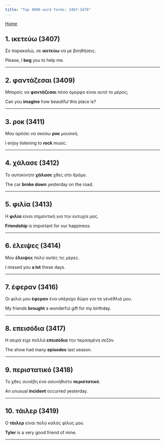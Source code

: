 ```yaml
---
title: "Top 4000 word forms: 2467-2476"
...
```


[Home](./) 

## 1. ικετεύω (3407)

Σε παρακαλώ, σε **ικετεύω** να με βοηθήσεις.

Please, I **beg** you to help me.

---

## 2. φαντάζεσαι (3409)

Μπορείς να **φαντάζεσαι** πόσο όμορφο είναι αυτό το μέρος;  

Can you **imagine** how beautiful this place is?

---

## 3. ροκ (3411)

Μου αρέσει να ακούω **ροκ** μουσική.

I enjoy listening to **rock** music.

---

## 4. χάλασε (3412)

Το αυτοκίνητο **χάλασε** χθες στο δρόμο.  

The car **broke down** yesterday on the road.

---

## 5. φιλία (3413)

Η **φιλία** είναι σημαντική για την ευτυχία μας.  

**Friendship** is important for our happiness.

---

## 6. έλειψες (3414)

Μου **έλειψες** πολύ αυτές τις μέρες.  

I missed you **a lot** these days.

---

## 7. έφεραν (3416)

Οι φίλοι μου **έφεραν** ένα υπέροχο δώρο για τα γενέθλιά μου.  

My friends **brought** a wonderful gift for my birthday.

---

## 8. επεισόδια (3417)

Η σειρά είχε πολλά **επεισόδια** την περασμένη σεζόν.  

The show had many **episodes** last season.

---

## 9. περιστατικό (3418)

Το χθες συνέβη ένα ασυνήθιστο **περιστατικό**.  

An unusual **incident** occurred yesterday.

---

## 10. τάιλερ (3419)

Ο **τάιλερ** είναι πολύ καλός φίλος μου.

**Tyler** is a very good friend of mine.

---

